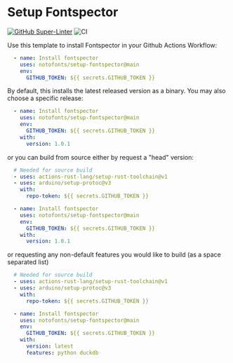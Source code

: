 # Setup Fontspector

[![GitHub Super-Linter](https://github.com/notofonts/setup-fontspector/actions/workflows/linter.yml/badge.svg)](https://github.com/super-linter/super-linter)
![CI](https://github.com/notofonts/setup-fontspector/actions/workflows/ci.yml/badge.svg)

Use this template to install Fontspector in your Github Actions Workflow:

```yaml
  - name: Install fontspector
    uses: notofonts/setup-fontspector@main
    env:
      GITHUB_TOKEN: ${{ secrets.GITHUB_TOKEN }}
```

By default, this installs the latest released version as a binary. You may also
choose a specific release:

```yaml
  - name: Install fontspector
    uses: notofonts/setup-fontspector@main
    env:
      GITHUB_TOKEN: ${{ secrets.GITHUB_TOKEN }}
    with:
      version: 1.0.1
```

or you can build from source either by request a "head" version:

```yaml
  # Needed for source build
  - uses: actions-rust-lang/setup-rust-toolchain@v1
  - uses: arduino/setup-protoc@v3
    with:
      repo-token: ${{ secrets.GITHUB_TOKEN }}

  - name: Install fontspector
    uses: notofonts/setup-fontspector@main
    env:
      GITHUB_TOKEN: ${{ secrets.GITHUB_TOKEN }}
    with:
      version: 1.0.1
```

or requesting any non-default features you would like to build (as a space separated list)

```yaml
  # Needed for source build
  - uses: actions-rust-lang/setup-rust-toolchain@v1
  - uses: arduino/setup-protoc@v3
    with:
      repo-token: ${{ secrets.GITHUB_TOKEN }}

  - name: Install fontspector
    uses: notofonts/setup-fontspector@main
    env:
      GITHUB_TOKEN: ${{ secrets.GITHUB_TOKEN }}
    with:
      version: latest
      features: python duckdb
```